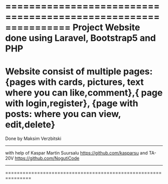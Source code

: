 ===============================================================
Project Website done using Laravel, Bootstrap5 and PHP
===============================================================
Website consist of multiple pages: {pages with cards,
pictures, text where you can like,comment},{ page with 
login,register}, {page with posts: where you can view,
edit,delete}
===============================================================
Done by Maksim Verzbitski
***************************************************************
with help of Kaspar Martin Suursalu https://github.com/kasparsu
and TA-20V https://github.com/NogutiCode
***************************************************************
===============================================================
